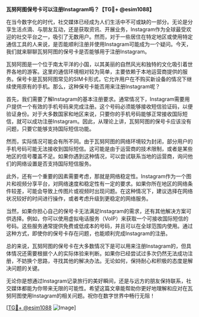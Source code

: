**瓦努阿图保号卡可以注册Instagram吗？【TG💪+ @esim1088】**

在当今数字化的时代，社交媒体已经成为人们生活中不可或缺的一部分。无论是分享生活点滴、与朋友互动，还是获取资讯、开展业务，Instagram作为全球最受欢迎的社交平台之一，吸引了无数用户。然而，对于一些居住在特定地区或使用特定通信工具的人来说，是否能顺利注册并使用Instagram可能成为一个疑问。今天，我们就来聊聊瓦努阿图的保号卡是否能够用于注册Instagram。

瓦努阿图是一个位于南太平洋的小国，以其美丽的自然风光和独特的文化吸引着世界各地的游客。这里的通信环境相对较为简单，主要依赖于本地运营商提供的服务。保号卡是瓦努阿图常见的SIM卡形式，它允许用户在不购买新设备的情况下继续使用原有的手机。那么，这种保号卡能否用来注册Instagram呢？

首先，我们需要了解Instagram的基本注册要求。通常情况下，Instagram需要用户提供一个有效的手机号码来完成注册。这个号码必须能够接收短信验证码，以便验证身份。对于大多数国家和地区来说，只要你的手机号码能够正常接收国际短信，就可以成功注册Instagram。因此，从理论上讲，瓦努阿图的保号卡应该没有问题，只要它能够支持国际短信功能。

然而，实际情况可能会有所不同。由于瓦努阿图的网络环境较为封闭，部分用户的手机号码可能无法接收到国际短信。这可能是由于运营商的技术限制，或者是某些地区的信号覆盖不足。如果你遇到这种情况，可以尝试联系当地的运营商，询问他们的网络设置是否支持国际短信服务。

此外，还有一个重要的因素需要考虑，那就是网络稳定性。Instagram作为一个图片和视频分享平台，对网络速度和稳定性有一定的要求。如果你所在地区的网络条件较差，可能会导致上传图片或视频时出现问题。在这种情况下，建议选择在网络状况较好的时间进行操作，或者考虑升级到更稳定的网络服务。

当然，如果你担心自己的保号卡无法满足Instagram的需求，还有其他解决方案可供选择。例如，你可以使用虚拟电话服务（VoIP）来获取一个可接收国际短信的号码。这些服务通常提供免费或低成本的号码，并且可以在全球范围内使用。通过这种方式，即使你的保号卡存在问题，也能顺利完成Instagram的注册。

总的来说，瓦努阿图的保号卡在大多数情况下是可以用来注册Instagram的，但具体情况还需要根据个人的实际体验来判断。如果你已经尝试过多次仍然无法成功注册，不妨换个思路，寻找其他的解决办法。无论如何，保持耐心和积极的态度是解决问题的关键。

无论你是想通过Instagram记录旅行的美好瞬间，还是与远方的朋友保持联系，社交媒体都能为你带来无限的可能性。希望这篇文章能帮助你更好地理解和应对在瓦努阿图使用Instagram的相关问题。祝你在数字世界中畅行无阻！

[[TG💪+ @esim1088](https://t.me/s/esim1088) ![Image](https://i.postimg.cc/4NQfJmqS/Snipaste-2025-05-13-00-14-12.png)]